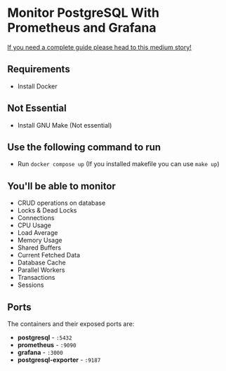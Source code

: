 # Monitor PostgreSQL With Prometheus and Grafana

[If you need a complete guide please head to this medium story!
](https://rezakhademix.medium.com/a-complete-guide-to-monitor-postgresql-with-prometheus-and-grafana-5611af229882)

## Requirements
* Install Docker

## Not Essential 
* Install GNU Make (Not essential)

## Use the following command to run
* Run `docker compose up` (If you installed makefile you can use `make up`)


## You'll be able to monitor  
* CRUD operations on database
* Locks & Dead Locks
* Connections
* CPU Usage
* Load Average
* Memory Usage
* Shared Buffers
* Current Fetched Data
* Database Cache
* Parallel Workers
* Transactions
* Sessions

## Ports
The containers and their exposed ports are:

-   **postgresql** - `:5432`
-   **prometheus** - `:9090`
-   **grafana** - `:3000`
-   **postgresql-exporter** - `:9187`


